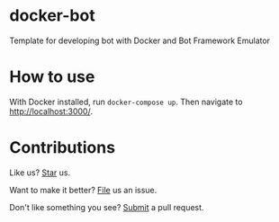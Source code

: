 # docker-bot

Template for developing bot with Docker and Bot Framework Emulator

# How to use

With Docker installed, run `docker-compose up`. Then navigate to [http://localhost:3000/](http://localhost:3000/).

# Contributions

Like us? [Star](https://github.com/compulim/docker-bot/stargazers) us.

Want to make it better? [File](https://github.com/compulim/docker-bot/issues) us an issue.

Don't like something you see? [Submit](https://github.com/compulim/docker-bot/pulls) a pull request.
